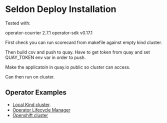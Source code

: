 # Seldon Deploy Installation

Tested with: 

operator-courrier 2.7.1
operator-sdk v0.17.1

First check you can run scorecard from makefile against empty kind cluster.

Then build csv and push to quay. Have to get token from quay and set QUAY_TOKEN env var in order to push.

Make the applicatoin in quay.io public so cluster can access.

Can then run on cluster.

## Operator Examples

 * [Local Kind cluster](docs/samples/operator/local/README.md).
 * [Operator Lifecycle Manager](docs/samples/operator/olm/README.md)
 * [Openshift cluster](docs/samples/operator/openshift/README.md)
